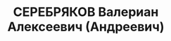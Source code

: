 ---
title: СЕРЕБРЯКОВ Валериан Алексеевич (Андреевич)
description: "Род. в 1893, Самарская губ., г. Сызрань, русский. Проживал: г. Свердловск.\
  \ Трест \"Востоксталь\" металлургический отдел, заместитель заведующего. \n  Арестован\
  \ 12.01.1931. Приговор: 12.09.1931 – 10 лет ссылки на Урал. Повторно арестован 1\
  \ июня 1937 г., осужден 13 января 1938 г. Расстрелян 13.01.1938"
---